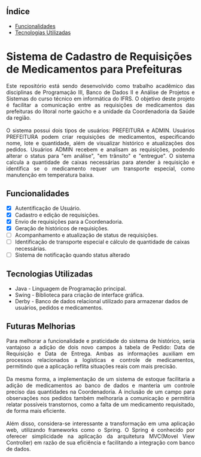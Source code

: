 ## Índice
- [Funcionalidades](#Funcionalidades)
- [Tecnologias Utilizadas](#Tecnologias_Utilizadas)

# Sistema de Cadastro de Requisições de Medicamentos para Prefeituras
<p align="justify">Este repositório está sendo desenvolvido como trabalho acadêmico das disciplinas de Programação III, Banco de Dados II e Análise de Projetos e Sistemas do curso técnico em informática do IFRS. O objetivo deste projeto é facilitar a comunicação entre as requisições de medicamentos das prefeituras do litoral norte gaúcho e a unidade da Coordenadoria da Saúde da região.
<br> <br>
O sistema possui dois tipos de usuários: PREFEITURA e ADMIN. Usuários PREFEITURA podem criar requisições de medicamentos, especificando nome, lote e quantidade, além de visualizar histórico e atualizações dos pedidos. Usuários ADMIN recebem e analisam as requisições, podendo alterar o status para "em análise", "em trânsito" e "entregue". O sistema calcula a quantidade de caixas necessárias para atender à requisição e identifica se o medicamento requer um transporte especial, como manutenção em temperatura baixa. </p>

## Funcionalidades
- [x] Autentificação de Usuário.
- [x] Cadastro e edição de requisições.
- [x] Envio de requisições para a Coordenadoria.
- [x] Geração de históricos de requisições.
- [ ] Acompanhamento e atualização de status de requisições.
- [ ] Identificação de transporte especial e cálculo de quantidade de caixas necessárias.
- [ ] Sistema de notificação quando status alterado

## Tecnologias Utilizadas
- Java - Linguagem de Programação principal.
- Swing - Biblioteca para criação de interface gráfica.
- Derby - Banco de dados relacional utilizado para armazenar dados de usuários, pedidos e medicamentos.

## Futuras Melhorias
<p align="justify">Para melhorar a funcionalidade e praticidade do sistema de histórico, seria vantajoso a adição de dois novo campos à tabela de Pedido: Data de Requisição e Data de Entrega. Ambas as informações auxiliam em processos relacionados a logísticas e controle de medicamentos, permitindo que a aplicação reflita situações reais com mais precisão.
<br><br>
Da mesma forma, a implementação de um sistema de estoque facilitaria a adição de medicamentos ao banco de dados e manteria um controle preciso das quantidades na Coordenadoria. A inclusão de um campo para observações nos pedidos também melhoraria a comunicação e permitiria relatar possíveis transtornos, como a falta de um medicamento requisitado, de forma mais eficiente.
<br><br>
Além disso, considera-se interessante a transformação em uma aplicação web, utilizando frameworks como o Spring. O Spring é conhecido por oferecer simplicidade na aplicação da arquitetura MVC(Movel View Controller) em razão de sua eficiência e facilitando a integração com banco de dados. </p>
